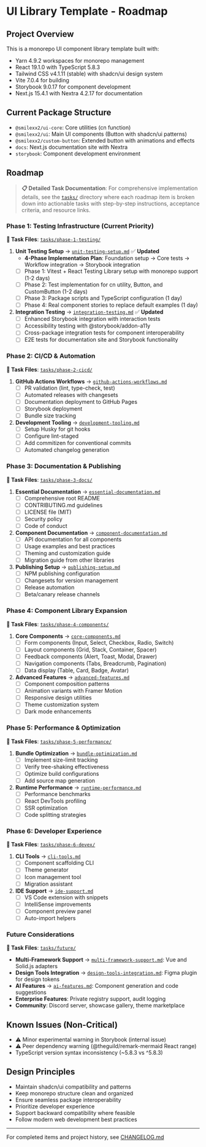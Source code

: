 # UI Library Template - Roadmap

## Project Overview

This is a monorepo UI component library template built with:

- Yarn 4.9.2 workspaces for monorepo management
- React 19.1.0 with TypeScript 5.8.3
- Tailwind CSS v4.1.11 (stable) with shadcn/ui design system
- Vite 7.0.4 for building
- Storybook 9.0.17 for component development
- Next.js 15.4.1 with Nextra 4.2.17 for documentation

## Current Package Structure

- `@smilexx2/ui-core`: Core utilities (cn function)
- `@smilexx2/ui`: Main UI components (Button with shadcn/ui patterns)
- `@smilexx2/custom-button`: Extended button with animations and effects
- `docs`: Next.js documentation site with Nextra
- `storybook`: Component development environment

## Roadmap

> **📋 Detailed Task Documentation**: For comprehensive implementation details, see the [`tasks/`](tasks/) directory where each roadmap item is broken down into actionable tasks with step-by-step instructions, acceptance criteria, and resource links.

### Phase 1: Testing Infrastructure (Current Priority)

**📁 Task Files**: [`tasks/phase-1-testing/`](tasks/phase-1-testing/)

1. **Unit Testing Setup** → [`unit-testing-setup.md`](tasks/phase-1-testing/unit-testing-setup.md) ✅ **Updated**
   - **4-Phase Implementation Plan**: Foundation setup → Core tests → Workflow integration → Storybook integration
   - [ ] Phase 1: Vitest + React Testing Library setup with monorepo support (1-2 days)
   - [ ] Phase 2: Test implementation for cn utility, Button, and CustomButton (1-2 days)
   - [ ] Phase 3: Package scripts and TypeScript configuration (1 day)
   - [ ] Phase 4: Real component stories to replace default examples (1 day)

2. **Integration Testing** → [`integration-testing.md`](tasks/phase-1-testing/integration-testing.md) ✅ **Updated**
   - [ ] Enhanced Storybook integration with interaction tests
   - [ ] Accessibility testing with @storybook/addon-a11y
   - [ ] Cross-package integration tests for component interoperability
   - [ ] E2E tests for documentation site and Storybook functionality

### Phase 2: CI/CD & Automation

**📁 Task Files**: [`tasks/phase-2-cicd/`](tasks/phase-2-cicd/)

1. **GitHub Actions Workflows** → [`github-actions-workflows.md`](tasks/phase-2-cicd/github-actions-workflows.md)
   - [ ] PR validation (lint, type-check, test)
   - [ ] Automated releases with changesets
   - [ ] Documentation deployment to GitHub Pages
   - [ ] Storybook deployment
   - [ ] Bundle size tracking

2. **Development Tooling** → [`development-tooling.md`](tasks/phase-2-cicd/development-tooling.md)
   - [ ] Setup Husky for git hooks
   - [ ] Configure lint-staged
   - [ ] Add commitizen for conventional commits
   - [ ] Automated changelog generation

### Phase 3: Documentation & Publishing

**📁 Task Files**: [`tasks/phase-3-docs/`](tasks/phase-3-docs/)

1. **Essential Documentation** → [`essential-documentation.md`](tasks/phase-3-docs/essential-documentation.md)
   - [ ] Comprehensive root README
   - [ ] CONTRIBUTING.md guidelines
   - [ ] LICENSE file (MIT)
   - [ ] Security policy
   - [ ] Code of conduct

2. **Component Documentation** → [`component-documentation.md`](tasks/phase-3-docs/component-documentation.md)
   - [ ] API documentation for all components
   - [ ] Usage examples and best practices
   - [ ] Theming and customization guide
   - [ ] Migration guide from other libraries

3. **Publishing Setup** → [`publishing-setup.md`](tasks/phase-3-docs/publishing-setup.md)
   - [ ] NPM publishing configuration
   - [ ] Changesets for version management
   - [ ] Release automation
   - [ ] Beta/canary release channels

### Phase 4: Component Library Expansion

**📁 Task Files**: [`tasks/phase-4-components/`](tasks/phase-4-components/)

1. **Core Components** → [`core-components.md`](tasks/phase-4-components/core-components.md)
   - [ ] Form components (Input, Select, Checkbox, Radio, Switch)
   - [ ] Layout components (Grid, Stack, Container, Spacer)
   - [ ] Feedback components (Alert, Toast, Modal, Drawer)
   - [ ] Navigation components (Tabs, Breadcrumb, Pagination)
   - [ ] Data display (Table, Card, Badge, Avatar)

2. **Advanced Features** → [`advanced-features.md`](tasks/phase-4-components/advanced-features.md)
   - [ ] Component composition patterns
   - [ ] Animation variants with Framer Motion
   - [ ] Responsive design utilities
   - [ ] Theme customization system
   - [ ] Dark mode enhancements

### Phase 5: Performance & Optimization

**📁 Task Files**: [`tasks/phase-5-performance/`](tasks/phase-5-performance/)

1. **Bundle Optimization** → [`bundle-optimization.md`](tasks/phase-5-performance/bundle-optimization.md)
   - [ ] Implement size-limit tracking
   - [ ] Verify tree-shaking effectiveness
   - [ ] Optimize build configurations
   - [ ] Add source map generation

2. **Runtime Performance** → [`runtime-performance.md`](tasks/phase-5-performance/runtime-performance.md)
   - [ ] Performance benchmarks
   - [ ] React DevTools profiling
   - [ ] SSR optimization
   - [ ] Code splitting strategies

### Phase 6: Developer Experience

**📁 Task Files**: [`tasks/phase-6-devex/`](tasks/phase-6-devex/)

1. **CLI Tools** → [`cli-tools.md`](tasks/phase-6-devex/cli-tools.md)
   - [ ] Component scaffolding CLI
   - [ ] Theme generator
   - [ ] Icon management tool
   - [ ] Migration assistant

2. **IDE Support** → [`ide-support.md`](tasks/phase-6-devex/ide-support.md)
   - [ ] VS Code extension with snippets
   - [ ] IntelliSense improvements
   - [ ] Component preview panel
   - [ ] Auto-import helpers

### Future Considerations

**📁 Task Files**: [`tasks/future/`](tasks/future/)

- **Multi-Framework Support** → [`multi-framework-support.md`](tasks/future/multi-framework-support.md): Vue and Solid.js adapters
- **Design Tools Integration** → [`design-tools-integration.md`](tasks/future/design-tools-integration.md): Figma plugin for design tokens
- **AI Features** → [`ai-features.md`](tasks/future/ai-features.md): Component generation and code suggestions
- **Enterprise Features**: Private registry support, audit logging
- **Community**: Discord server, showcase gallery, theme marketplace

## Known Issues (Non-Critical)

- ⚠️ Minor experimental warning in Storybook (internal issue)
- ⚠️ Peer dependency warning (@theguild/remark-mermaid React range)
- TypeScript version syntax inconsistency (~5.8.3 vs ^5.8.3)

## Design Principles

- Maintain shadcn/ui compatibility and patterns
- Keep monorepo structure clean and organized
- Ensure seamless package interoperability
- Prioritize developer experience
- Support backward compatibility where feasible
- Follow modern web development best practices

---

For completed items and project history, see [CHANGELOG.md](./CHANGELOG.md)

